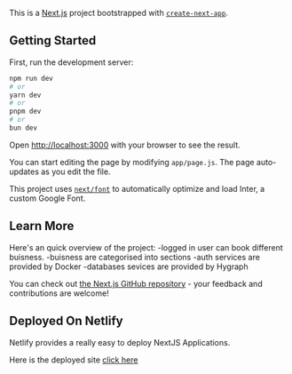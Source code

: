 This is a [Next.js](https://nextjs.org/) project bootstrapped with [`create-next-app`](https://github.com/vercel/next.js/tree/canary/packages/create-next-app).

## Getting Started

First, run the development server:

```bash
npm run dev
# or
yarn dev
# or
pnpm dev
# or
bun dev
```

Open [http://localhost:3000](http://localhost:3000) with your browser to see the result.

You can start editing the page by modifying `app/page.js`. The page auto-updates as you edit the file.

This project uses [`next/font`](https://nextjs.org/docs/basic-features/font-optimization) to automatically optimize and load Inter, a custom Google Font.

## Learn More

Here's an quick overview of the project:
-logged in user can book different buisness.
-buisness are categorised into sections
-auth services are provided by Docker
-databases sevices are provided by Hygraph

You can check out [the Next.js GitHub repository](https://github.com/vercel/next.js/) - your feedback and contributions are welcome!

## Deployed On Netlify

Netlify provides a really easy to deploy NextJS Applications.

Here is the deployed site [click here](https://aman-home-service.netlify.app/)
